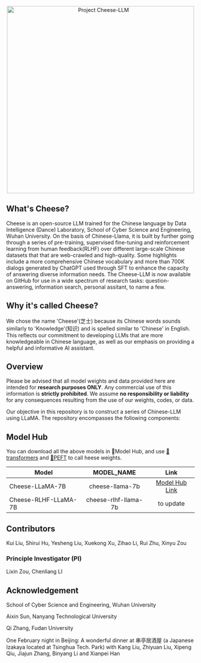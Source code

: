 <p align="center">
<img width="500px" alt="Project Cheese-LLM" src="https://github.com/WHUIR/Cheese-ChatBot/blob/96fd23596b6579da96260c3fbdf068ac29a451f1/Cheese.png">
</p>

## What's Cheese?
Cheese is an open-source LLM trained for the Chinese language by Data Intelligence (Dance) Laboratory, School of Cyber Science and Engineering, Wuhan University. 
On the basis of Chinese-Llama, it is built by further going through a series of pre-training, supervised fine-tuning and reinforcement learning from human feedback(RLHF) over different large-scale Chinese datasets that that are web-crawled and high-quality.
Some highlights include a more comprehensive Chinese vocabulary and more than 700K dialogs generated by ChatGPT used through SFT to enhance the capacity of answering diverse information needs. 
The Cheese-LLM is now available on GitHub for use in a wide spectrum of research tasks: question-answering, information search, personal assitant, to name a few.


## Why it's called Cheese?
We chose the name 'Cheese'(芝士) because its Chinese words sounds similarly to 'Knowledge'(知识) and is spelled similar to 'Chinese' in English. This reflects our commitment to developing LLMs that are more knowledgeable in Chinese language, as well as our emphasis on providing a helpful and informative AI assistant.

## Overview
Please be advised that all model weights and data provided here are intended for **research purposes ONLY**. Any commercial use of this information is **strictly prohibited**. We assume **no responsibility or liability** for any consequences resulting from the use of our weights, codes, or data.

Our objective in this repository is to construct a series of Chinese-LLM using LLaMA. 
The repository encompasses the following components:
<!-- 
- The [code]() for pre-training and supervised fine-tuning, utilizing DeepSpeed and Lora.
- The [code]() for reinforcement learning, which incorporates human feedback.
- The [code]() for deploying the model with FastChat.
- The [code]() for integrating the Lora weights into the Llama model.



## Usage

### Setup
1. Install dependencies

```bash
pip install -r requirements.txt
```
2. If `deepspeed` doesn't work, [install the lastest version](https://github.com/microsoft/DeepSpeed).
```bash
git clone https://github.com/microsoft/DeepSpeed
python setup.py install
```



### Training
The pre-training, finetuning, reinfor code is designed to run on an A100-40G GPU. 

1. Pre-training:
```bash
bash ./scripts/step1_pretraining.sh
```

2. SFT:
```bash
bash ./scripts/step1_pretraining.sh
```

3. Reward Model:
```bash
to update
```

4. RLHF:
```bash
to update 
```
-->
<!-- 

### Merge LoRA into LLaMA
Now you can easily merge the trained LoRA weights into a LLaMA model so you can use it with everything that supports standard Hugging Face API!

Here's an example for merging `Cheese-lora-7B` into Chinese-LLaMA-7B.
```bash
python ./scripts/merge_lora.py \
--base decapoda-research/llama-7b-hf  \
--target ./cheese-llama-7b \
--lora cheese-llm/cheese-lora
```  -->

<!-- ## Performance
To evaluate the performance of our model, we compared it with two other models: [Alpaca-7B](https://github.com/tloen/alpaca-lora) and [Chinese-Alpaca-Plus-7B](https://github.com/ymcui/Chinese-LLaMA-Alpaca). Utilizing the [evaluation setting](https://github.com/ymcui/Chinese-LLaMA-Alpaca/blob/main/examples/README.md), we conducted an assessment of ten tasks proposed by our method using 200 queries. It is important to note that response generation is stochastic and influenced by several factors, including decoding hyperparameters and random seeds. Consequently, the evaluations presented here are not entirely rigorous and should only be used as a reference. We encourage you to try our model firsthand.

| Task                           |                     Samples                     |  #   | Alpaca-7B | Chinese-Alpaca-Plus-7B | Cheese-Alpace-7B |
| ------------------------------ | :---------------------------------------------: | :--: | :-------: | :--------: | :------------: |
| **💯 Overall** |                   -                    |  200   |     65.3     |      70.9      |     **👍🏻75.3**     |
| Question Answering |            [QA.md](./examples/QA.md)            |   20   |      66       |       74       |      **👍🏻80**      |
| Open QA |           [OQA.md](./OQA.md)           |   20   |   **👍🏻79**    |       74       |      **👍🏻78**      |
| Computation, Reasoning |     [REASONING.md](./examples/REASONING.md)     |   20   |      31       |    **👍🏻50**    |         45         |
| Poetry, Literature, Philosophy |    [LITERATURE.md](./examples/LITERATURE.md)    |   20   |      68       |       73       |      **👍🏻76**      |
| Music, Sports, Entertainment | [ENTERTAINMENT.md](./examples/ENTERTAINMENT.md) |   20   |      68       |       74       |      **👍🏻79**      |
| Letters and Articles |    [GENERATION.md](./examples/GENERATION.md)    |   20   |      76       |    **👍🏻81**    |      **👍🏻81**      |
| Translation |   [TRANSLATION.md](./examples/TRANSLATION.md)   |   20   |      76       |       78       |      **👍🏻82**      |
| Multi-turn Dialogue |      [DIALOGUE.md](./examples/DIALOGUE.md)      |   20   |   **👍🏻83**    |       73       |      **👍🏻84**      |
| Coding   |          [CODE.md](./examples/CODE.md)          |   20   |      57       |    **👍🏻64**    |         59         |
| Ethics |        [ETHICS.md](./examples/ETHICS.md)        |   20   |      49      |       68       |      **👍🏻89**      | -->



## Model Hub
You can download all the above models in 🤗Model Hub, and use [🤗transformers](https://github.com/huggingface/transformers) and [🤗PEFT](https://github.com/huggingface/peft) to call heese weights. 

| Model              |             MODEL_NAME             |                             Link                             |
| ------------------ | :--------------------------------: | :----------------------------------------------------------: |
| Cheese-LLaMA-7B    | cheese-llama-7b       | [Model Hub Link]() |
| Cheese-RLHF-LLaMA-7B| cheese-rlhf-llama-7b       | to update |


## Contributors
Kui Liu, Shirui Hu, Yesheng Liu, Xuekong Xu, Zihao Li, Rui Zhu, Xinyu Zou
### Principle Investigator (PI)
Lixin Zou, Chenliang LI

## Acknowledgement
School of Cyber Science and Engineering, Wuhan University

Aixin Sun, Nanyang Technological University

Qi Zhang, Fudan University

One February night in Beijing: A wonderful dinner at 串亭居酒屋 (a Japanese Izakaya located at Tsinghua Tech. Park) with Kang Liu, Zhiyuan Liu, Xipeng Qiu, Jiajun Zhang, Binyang Li and Xianpei Han
